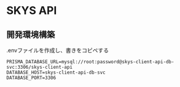 # SKYS API

## 開発環境構築

.envファイルを作成し、書きをコピペする

```
PRISMA_DATABASE_URL=mysql://root:password@skys-client-api-db-svc:3306/skys-client-api
DATABASE_HOST=skys-client-api-db-svc
DATABASE_PORT=3306
```